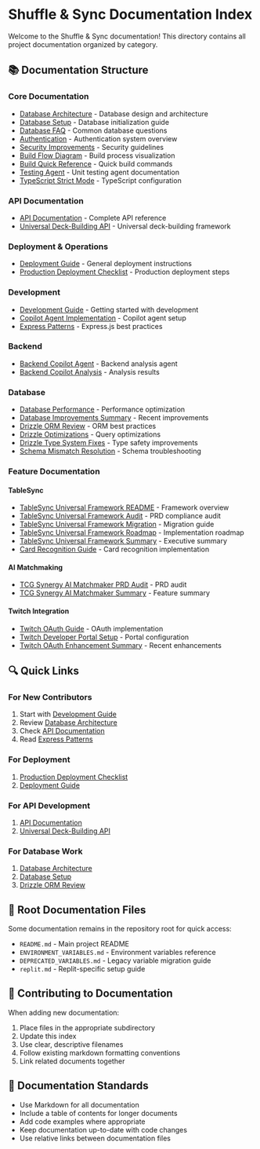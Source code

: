 # Shuffle & Sync Documentation Index

Welcome to the Shuffle & Sync documentation! This directory contains all project documentation organized by category.

## 📚 Documentation Structure

### Core Documentation
- [Database Architecture](database/DATABASE_ARCHITECTURE.md) - Database design and architecture
- [Database Setup](database/DATABASE_INITIALIZATION.md) - Database initialization guide
- [Database FAQ](database/DATABASE_FAQ.md) - Common database questions
- [Authentication](AUTHENTICATION.md) - Authentication system overview
- [Security Improvements](SECURITY_IMPROVEMENTS.md) - Security guidelines
- [Build Flow Diagram](BUILD_FLOW_DIAGRAM.md) - Build process visualization
- [Build Quick Reference](BUILD_QUICK_REFERENCE.md) - Quick build commands
- [Testing Agent](TESTING_AGENT.md) - Unit testing agent documentation
- [TypeScript Strict Mode](TYPESCRIPT_STRICT_MODE.md) - TypeScript configuration

### API Documentation
- [API Documentation](api/API_DOCUMENTATION.md) - Complete API reference
- [Universal Deck-Building API](api/UNIVERSAL_DECK_BUILDING_API.md) - Universal deck-building framework

### Deployment & Operations
- [Deployment Guide](deployment/DEPLOYMENT.md) - General deployment instructions
- [Production Deployment Checklist](deployment/PRODUCTION_DEPLOYMENT_CHECKLIST.md) - Production deployment steps

### Development
- [Development Guide](development/DEVELOPMENT_GUIDE.md) - Getting started with development
- [Copilot Agent Implementation](development/COPILOT_AGENT_IMPLEMENTATION.md) - Copilot agent setup
- [Express Patterns](EXPRESS_PATTERNS.md) - Express.js best practices

### Backend
- [Backend Copilot Agent](backend/BACKEND_COPILOT_AGENT.md) - Backend analysis agent
- [Backend Copilot Analysis](backend/BACKEND_COPILOT_ANALYSIS.md) - Analysis results

### Database
- [Database Performance](database/DATABASE_PERFORMANCE.md) - Performance optimization
- [Database Improvements Summary](database/DATABASE_IMPROVEMENTS_SUMMARY.md) - Recent improvements
- [Drizzle ORM Review](database/DRIZZLE_ORM_REVIEW.md) - ORM best practices
- [Drizzle Optimizations](database/DRIZZLE_OPTIMIZATIONS.md) - Query optimizations
- [Drizzle Type System Fixes](database/DRIZZLE_TYPE_SYSTEM_FIXES.md) - Type safety improvements
- [Schema Mismatch Resolution](database/SCHEMA_MISMATCH_RESOLUTION.md) - Schema troubleshooting

### Feature Documentation

#### TableSync
- [TableSync Universal Framework README](features/tablesync/TABLESYNC_UNIVERSAL_FRAMEWORK_README.md) - Framework overview
- [TableSync Universal Framework Audit](features/tablesync/TABLESYNC_UNIVERSAL_FRAMEWORK_AUDIT.md) - PRD compliance audit
- [TableSync Universal Framework Migration](features/tablesync/TABLESYNC_UNIVERSAL_FRAMEWORK_MIGRATION.md) - Migration guide
- [TableSync Universal Framework Roadmap](features/tablesync/TABLESYNC_UNIVERSAL_FRAMEWORK_ROADMAP.md) - Implementation roadmap
- [TableSync Universal Framework Summary](features/tablesync/TABLESYNC_UNIVERSAL_FRAMEWORK_SUMMARY.md) - Executive summary
- [Card Recognition Guide](features/tablesync/CARD_RECOGNITION_GUIDE.md) - Card recognition implementation

#### AI Matchmaking
- [TCG Synergy AI Matchmaker PRD Audit](features/matchmaking/TCG_SYNERGY_AI_MATCHMAKER_PRD_AUDIT.md) - PRD audit
- [TCG Synergy AI Matchmaker Summary](features/matchmaking/TCG_SYNERGY_AI_MATCHMAKER_SUMMARY.md) - Feature summary

#### Twitch Integration
- [Twitch OAuth Guide](features/twitch/TWITCH_OAUTH_GUIDE.md) - OAuth implementation
- [Twitch Developer Portal Setup](features/twitch/TWITCH_DEVELOPER_PORTAL_SETUP.md) - Portal configuration
- [Twitch OAuth Enhancement Summary](features/twitch/TWITCH_OAUTH_ENHANCEMENT_SUMMARY.md) - Recent enhancements

## 🔍 Quick Links

### For New Contributors
1. Start with [Development Guide](development/DEVELOPMENT_GUIDE.md)
2. Review [Database Architecture](database/DATABASE_ARCHITECTURE.md)
3. Check [API Documentation](api/API_DOCUMENTATION.md)
4. Read [Express Patterns](EXPRESS_PATTERNS.md)

### For Deployment
1. [Production Deployment Checklist](deployment/PRODUCTION_DEPLOYMENT_CHECKLIST.md)
2. [Deployment Guide](deployment/DEPLOYMENT.md)

### For API Development
1. [API Documentation](api/API_DOCUMENTATION.md)
2. [Universal Deck-Building API](api/UNIVERSAL_DECK_BUILDING_API.md)

### For Database Work
1. [Database Architecture](database/DATABASE_ARCHITECTURE.md)
2. [Database Setup](database/DATABASE_INITIALIZATION.md)
3. [Drizzle ORM Review](database/DRIZZLE_ORM_REVIEW.md)

## 📝 Root Documentation Files

Some documentation remains in the repository root for quick access:
- `README.md` - Main project README
- `ENVIRONMENT_VARIABLES.md` - Environment variables reference
- `DEPRECATED_VARIABLES.md` - Legacy variable migration guide
- `replit.md` - Replit-specific setup guide

## 🤝 Contributing to Documentation

When adding new documentation:
1. Place files in the appropriate subdirectory
2. Update this index
3. Use clear, descriptive filenames
4. Follow existing markdown formatting conventions
5. Link related documents together

## 📖 Documentation Standards

- Use Markdown for all documentation
- Include a table of contents for longer documents
- Add code examples where appropriate
- Keep documentation up-to-date with code changes
- Use relative links between documentation files
